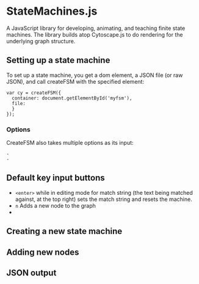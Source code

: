 # StateMachines.js

A JavaScript library for developing, animating, and teaching finite
state machines.  The library builds atop Cytoscape.js to do rendering
for the underlying graph structure.

## Setting up a state machine

To set up a state machine, you get a dom element, a JSON file (or raw
JSON), and call createFSM with the specified element:

    var cy = createFSM({
      container: document.getElementById('myfsm'),
      file: 
      }
    });

### Options

CreateFSM also takes multiple options as its input:

    - 
    - 

## Default key input buttons

  - `<enter>` while in editing mode for match string (the text being
    matched against, at the top right) sets the match string and
    resets the machine.
  - `n` Adds a new node to the graph
  - 

## Creating a new state machine

## Adding new nodes
 
## JSON output


